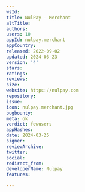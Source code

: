 ```yaml
---
wsId: 
title: NulPay - Merchant
altTitle: 
authors: 
users: 10
appId: nulpay.merchant
appCountry: 
released: 2022-09-02
updated: 2024-03-23
version: '4'
stars: 
ratings: 
reviews: 
size: 
website: https://nulpay.com
repository: 
issue: 
icon: nulpay.merchant.jpg
bugbounty: 
meta: ok
verdict: fewusers
appHashes: 
date: 2024-03-25
signer: 
reviewArchive: 
twitter: 
social: 
redirect_from: 
developerName: Nulpay
features: 

---
```


